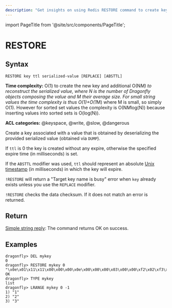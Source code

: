 ```yaml
---
description: "Get insights on using Redis RESTORE command to create key using serialized value."
---
```


import PageTitle from '@site/src/components/PageTitle';

# RESTORE

<PageTitle title="Redis RESTORE Command (Documentation) | Dragonfly" />

## Syntax

    RESTORE key ttl serialized-value [REPLACE] [ABSTTL]

**Time complexity:** O(1) to create the new key and additional O(N*M) to reconstruct the serialized value, where N is the number of Dragonfly objects composing the value and M their average size. For small string values the time complexity is thus O(1)+O(1*M) where M is small, so simply O(1). However for sorted set values the complexity is O(N*M*log(N)) because inserting values into sorted sets is O(log(N)).

**ACL categories:** @keyspace, @write, @slow, @dangerous

Create a key associated with a value that is obtained by deserializing the
provided serialized value (obtained via `DUMP`).

If `ttl` is 0 the key is created without any expire, otherwise the specified
expire time (in milliseconds) is set.

If the `ABSTTL` modifier was used, `ttl` should represent an absolute
[Unix timestamp][hewowu] (in milliseconds) in which the key will expire.

[hewowu]: http://en.wikipedia.org/wiki/Unix_time

`!RESTORE` will return a "Target key name is busy" error when `key` already
exists unless you use the `REPLACE` modifier.

`!RESTORE` checks the data checksum. If it does not match an error is returned.

## Return

[Simple string reply](https://redis.io/docs/reference/protocol-spec/#simple-strings): The command returns OK on success.

## Examples

```
dragonfly> DEL mykey
0
dragonfly> RESTORE mykey 0 "\x0e\x01\x11\x11\x00\x00\x00\x0e\x00\x00\x00\x03\x00\x00\xf2\x02\xf3\x02\xf4\xff\t\x00\xfa\x81\x98P\x85\xf8\xd9\xed"
OK
dragonfly> TYPE mykey
list
dragonfly> LRANGE mykey 0 -1
1) "1"
2) "2"
3) "3"
```
